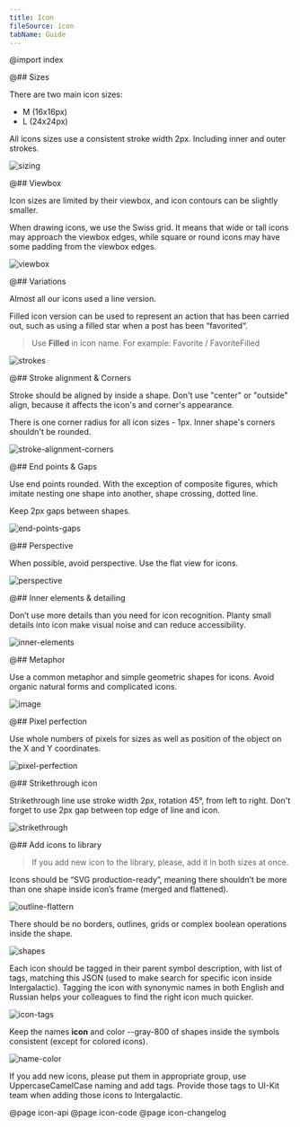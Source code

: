 ```yaml
---
title: Icon
fileSource: icon
tabName: Guide
---
```


@import index

@## Sizes

There are two main icon sizes:

- M (16x16px)
- L (24x24px)

All icons sizes use a consistent stroke width 2px. Including inner and outer strokes.

![sizing](static/sizing.png)

@## Viewbox

Icon sizes are limited by their viewbox, and icon contours can be slightly smaller.

When drawing icons, we use the Swiss grid. It means that wide or tall icons may approach the viewbox edges, while square or round icons may have some padding from the viewbox edges.

![viewbox](static/viewbox.png)

@## Variations

Almost all our icons used a line version.

Filled icon version can be used to represent an action that has been carried out, such as using a filled star when a post has been “favorited“.

> Use **Filled** in icon name. For example: Favorite / FavoriteFilled

![strokes](static/variations.png)

@## Stroke alignment & Corners

Stroke should be aligned by inside a shape. Don't use "center" or "outside" align, because it affects the icon's and corner's appearance.

There is one corner radius for all icon sizes - 1px.
Inner shape's corners shouldn't be rounded.

![stroke-alignment-corners](static/stroke-alignment-corners.png)

@## End points & Gaps

Use end points rounded. With the exception of composite figures, which imitate nesting one shape into another, shape crossing, dotted line.

Keep 2px gaps between shapes.

![end-points-gaps](static/end-points-gaps.png)

@## Perspective

When possible, avoid perspective. Use the flat view for icons.

![perspective](static/perspective.png)

@## Inner elements & detailing

Don’t use more details than you need for icon recognition. Planty small details into icon make visual noise and can reduce accessibility.

![inner-elements](static/inner-elements.png)

@## Metaphor

Use a common metaphor and simple geometric shapes for icons.
Avoid organic natural forms and complicated icons.

![image](static/image.png)

@## Pixel perfection

Use whole numbers of pixels for sizes as well as position of the object on the X and Y coordinates.

![pixel-perfection](static/pixel-perfection.png)

@## Strikethrough icon

Strikethrough line use stroke width 2px, rotation 45°, from left to right. Don't forget to use 2px gap between top edge of line and icon.

![strikethrough](static/strikethrough.png)

@## Add icons to library

> If you add new icon to the library, please, add it in both sizes at once.

Icons should be “SVG production-ready”, meaning there shouldn’t be more than one shape inside icon’s frame (merged and flattened).

![outline-flattern](static/outline-flattern.png)

There should be no borders, outlines, grids or complex boolean operations inside the shape.

![shapes](static/shapes.png)

Each icon should be tagged in their parent symbol description, with list of tags, matching this JSON (used to make search for specific icon inside Intergalactic). Tagging the icon with synonymic names in both English and Russian helps your colleagues to find the right icon much quicker.

![icon-tags](static/icon-tags.png)

Keep the names **icon** and color --gray-800 of shapes inside the symbols consistent (except for colored icons).

![name-color](static/name-color.png)

If you add new icons, please put them in appropriate group, use UppercaseCamelCase naming and add tags. Provide those tags to UI-Kit team when adding those icons to Intergalactic.

@page icon-api
@page icon-code
@page icon-changelog
